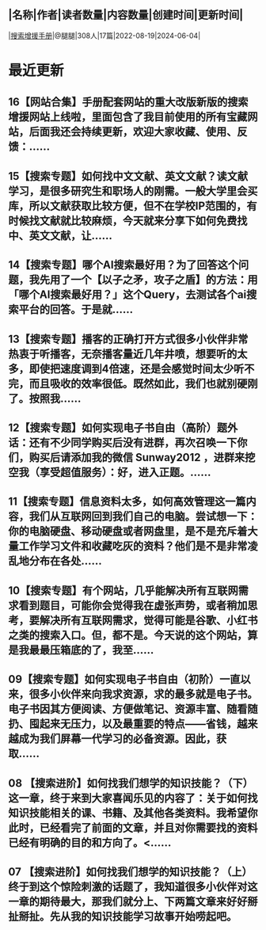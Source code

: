|名称|作者|读者数量|内容数量|创建时间|更新时间|
---
|[搜索增援手册](https://xiaobot.net/p/ketobook?refer=0b133df9-27dc-423b-8101-639049001c13)|@腿腿|308人|17篇|2022-08-19|2024-06-04|

# 最近更新
## 16【网站合集】手册配套网站的重大改版新版的搜索增援网站上线啦，里面包含了我目前使用的所有宝藏网站，后面我还会持续更新，欢迎大家收藏、使用、反馈：‍​​​‍​‌‌‍‍​﻿​‬‌​‬​​‬​‍​‌‍​‍​​‍​​​​‌​......
## 15【搜索专题】如何找中文文献、英文文献？读文献学习，是很多研究生和职场人的刚需。一般大学里会买库，所以文献获取比较方便，但不在学校IP范围的，有时候找文献就比较麻烦，今天就来分享下如何免费找中、英文文献，让......
## 14【搜索专题】哪个AI搜索最好用？为了回答这个问题，我先用了一个【以子之矛，攻子之盾】的方法：用「哪个AI搜索最好用？」这个Query，去测试各个ai搜索平台的回答。于是就......
## 13【搜索专题】播客的正确打开方式很多小伙伴非常热衷于听播客，无奈播客量近几年井喷，想要听的太多，即使把速度调到4倍速，还是会感觉时间太少听不完，而且吸收的效率很低。既然如此，我们也就别硬刚了。按照我......
## 12【搜索专题】如何实现电子书自由（高阶）题外话：还有不少同学购买后没有进群，再次召唤一下你们，购买后请添加我的微信 Sunway2012 ，进群来挖空我（享受超值服务）：好，进入正题。......
## 11【搜索专题】信息资料太多，如何高效管理这一篇内容，我们从互联网回到我们自己的电脑。尝试想一下：你的电脑硬盘、移动硬盘或者网盘里，是不是充斥着大量工作学习文件和收藏吃灰的资料？他们是不是非常凌乱地分布在各处......
## 10【搜索专题】有个网站，几乎能解决所有互联网需求看到题目，可能你会觉得我在虚张声势，或者稍加思考，要解决所有互联网需求，觉得可能是谷歌、小红书之类的搜索入口。但，都不是。今天说的这个网站，算是我最最压箱底的了，我至......
## 09【搜索专题】如何实现电子书自由（初阶）一直以来，很多小伙伴来向我求资源，求的最多就是电子书。电子书因其方便阅读、方便做笔记、资源丰富、随看随扔、囤起来无压力，以及最重要的特点——省钱，越来越成为我们屏幕一代学习的必备资源。因此，获取......
## 08 【搜索进阶】如何找我们想学的知识技能？（下）这一章，终于来到大家喜闻乐见的内容了：关于如何找知识技能相关的课、书籍、及其他各类资料。我希望你此时，已经看完了前面的文章，并且对你需要找的资料已经有明确的目的和方向了。<......
## 07 【搜索进阶】如何找我们想学的知识技能？（上）终于到这个惊险刺激的话题了，我知道很多小伙伴对这一章的期待最大，那我们就分上、下两篇文章来好好掰扯掰扯。先从我的知识技能学习故事开始唠起吧。

